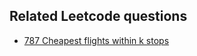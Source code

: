 ## Related Leetcode questions  
- [787 Cheapest flights within k stops](https://leetcode.com/problems/cheapest-flights-within-k-stops/description/)
